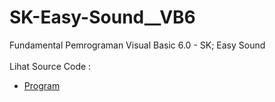 # SK-Easy-Sound__VB6
Fundamental Pemrograman Visual Basic 6.0 - SK; Easy Sound<br><br>
Lihat Source Code : <br>
- <a href="https://github.com/RizkyKhapidsyah/SK-Easy-Sound__VB6">Program</a>
